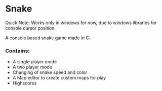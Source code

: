 # Snake
Quick Note: Works only in windows for now, due to windows libraries for console cursor position.

A console based snake game made in C.

### Contains:
- A single player mode
- A two player mode
- Changing of snake speed and color
- A Map editor to create custom maps for play
- Highscores
